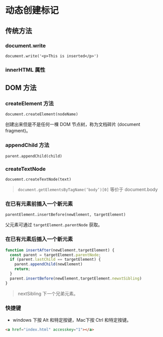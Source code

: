 # 动态创建标记

## 传统方法

### document.write

 `document.write('<p>This is inserted</p>')`

### innerHTML 属性

## DOM 方法

### createElement 方法

`document.createElement(nodeName)`

创建出来但是不是任何一棵 DOM 节点树，称为文档碎片 (document fragment)。

### appendChild 方法

`parent.appendChild(child)`

### createTextNode

`docuemnt.createTextNode(text)`

> `document.getElementsByTagName(‘body’)[0]` 等价于 document.body

### 在已有元素前插入一个新元素

`parentElement.insertBefore(newElement, targetElement)`

父元素可通过 `targetElement.parentNode` 获取。

### 在已有元素后插入一个新元素

```javascript
function insertAfter(newElement,targetElement) {
  const parent = targetElement.parentNode;
  if (parent.lastChild == targetElement) {
    parent.appendChild(newElement)
    return;
  }
  parent.insertBefore(newElement,targetElement.newxtSibling)
}
```

> nextSibling 下一个兄弟元素。

### 快捷键

* windows 下按 Alt 和特定按键，Mac下按 Ctrl 和特定按键。

```html
<a href="index.html" accesskey="1"></a>
```

